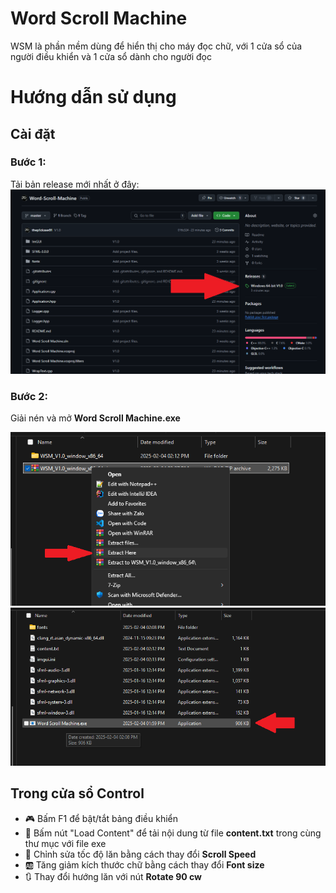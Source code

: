 ﻿
# Word Scroll Machine

WSM là phần mềm dùng để hiển thị cho máy đọc chữ, với 1 cửa sổ của người điều khiển và 1 cửa sổ dành cho người đọc

# Hướng dẫn sử dụng

## Cài đặt

### Bước 1:
Tải bản release mới nhất ở đây:
![File](file.png)

### Bước 2:
Giải nén và mở **Word Scroll Machine.exe**

![File2](file2.png)
![File3](file3.png)

## Trong cửa sổ Control

- :video_game: Bấm F1 để bật/tắt bảng điều khiển 
- :floppy_disk: Bấm nút "Load Content" để tải nội dung từ file **content.txt** trong cùng thư mục với file exe
- :scroll:  Chỉnh sửa tốc độ lăn bằng cách thay đổi **Scroll Speed**
- :ab: Tăng giảm kích thước chữ bằng cách thay đổi **Font size**
- :arrows_clockwise: Thay đổi hướng lăn với nút **Rotate 90 cw**